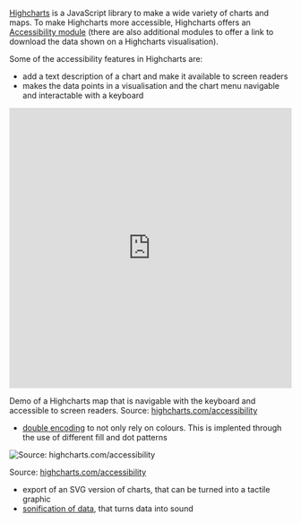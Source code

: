 <p><span class='internal-link'><a href='highcharts'>Highcharts</a></span> is a JavaScript library to make a wide variety of charts and maps. To make Highcharts more accessible, Highcharts offers an <a href='https://www.highcharts.com/docs/accessibility/accessibility-module'>Accessibility module</a> (there are also additional modules to offer a link to download the data shown on a Highcharts visualisation).</p>

Some of the accessibility features in Highcharts are:

- add a text description of a chart and make it available to screen readers
- makes the data points in a visualisation and the chart menu navigable and interactable with a keyboard

<iframe width="100%" height="500" src="https://www.youtube.com/embed/HNS6PBpVqDo" title="YouTube video player" frameborder="0" allow="accelerometer; autoplay; clipboard-write; encrypted-media; gyroscope; picture-in-picture; web-share" allowfullscreen></iframe>

Demo of a Highcharts map that is navigable with the keyboard and accessible to screen readers. Source: [highcharts.com/accessibility](https://www.highcharts.com/accessibility/)

- <span class='internal-link'><a href='double-encoding'>double encoding</a></span> to not only rely on colours. This is implented through the use of different fill and dot patterns
    
![Source: [highcharts.com/accessibility](https://www.highcharts.com/accessibility/)](Accessibility%20in%20data%20visualisation%20tools%206c7b042656f64445977564c856e9a8b9/highcharts-patterns.png)
    
Source: [highcharts.com/accessibility](https://www.highcharts.com/accessibility/)
    
- export of an SVG version of charts, that can be turned into a tactile graphic
- <span class='internal-link'><a href='data-sonification'>sonification of data</a></span>, that turns data into sound